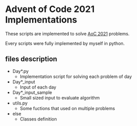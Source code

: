 # Advent of Code 2021 Implementations
These scripts are implemented to solve [AoC 2021](https://adventofcode.com/2021) problems.

Every scripts were fully implemented by myself in python.

## files description
- Day*.py
    - Implementation script for solving each problem of day
- Day*_input
    - Input of each day
- Day*_input_sample
    - Small sized input to evaluate algorithm
- utils.py
    - Some fuctions that used on multiple problems
- else
    - Classes definition